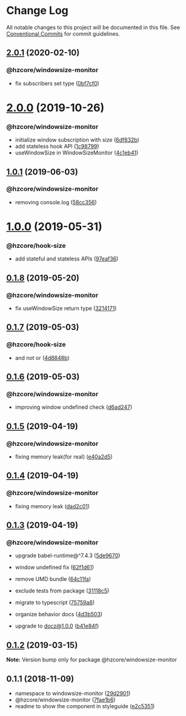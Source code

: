 # Change Log

All notable changes to this project will be documented in this file.
See [Conventional Commits](https://conventionalcommits.org) for commit guidelines.

## [2.0.1](https://github.com/hzdg/hz-core/compare/@hzcore/windowsize-monitor@2.0.0...@hzcore/windowsize-monitor@2.0.1) (2020-02-10)


### @hzcore/windowsize-monitor

* fix subscribers set type ([0bf7cf0](https://github.com/hzdg/hz-core/commit/0bf7cf0))


# [2.0.0](https://github.com/hzdg/hz-core/compare/@hzcore/windowsize-monitor@1.0.1...@hzcore/windowsize-monitor@2.0.0) (2019-10-26)


### @hzcore/windowsize-monitor

* initialize window subscription with size ([6df832b](https://github.com/hzdg/hz-core/commit/6df832b))
* add stateless hook API ([1c98799](https://github.com/hzdg/hz-core/commit/1c98799))
* useWindowSize in WindowSizeMonitor ([4c1eb41](https://github.com/hzdg/hz-core/commit/4c1eb41))


## [1.0.1](https://github.com/hzdg/hz-core/compare/@hzcore/windowsize-monitor@1.0.0...@hzcore/windowsize-monitor@1.0.1) (2019-06-03)


### @hzcore/windowsize-monitor

* removing console.log ([58cc356](https://github.com/hzdg/hz-core/commit/58cc356))


# [1.0.0](https://github.com/hzdg/hz-core/compare/@hzcore/windowsize-monitor@0.1.8...@hzcore/windowsize-monitor@1.0.0) (2019-05-31)


### @hzcore/hook-size

* add stateful and stateless APIs ([97eaf36](https://github.com/hzdg/hz-core/commit/97eaf36))


## [0.1.8](https://github.com/hzdg/hz-core/compare/@hzcore/windowsize-monitor@0.1.7...@hzcore/windowsize-monitor@0.1.8) (2019-05-20)


### @hzcore/windowsize-monitor

* fix useWindowSize return type ([3214171](https://github.com/hzdg/hz-core/commit/3214171))


## [0.1.7](https://github.com/hzdg/hz-core/compare/@hzcore/windowsize-monitor@0.1.6...@hzcore/windowsize-monitor@0.1.7) (2019-05-03)


### @hzcore/hook-size

* and not or ([4d8848b](https://github.com/hzdg/hz-core/commit/4d8848b))


## [0.1.6](https://github.com/hzdg/hz-core/compare/@hzcore/windowsize-monitor@0.1.5...@hzcore/windowsize-monitor@0.1.6) (2019-05-03)


### @hzcore/windowsize-monitor

* improving window undefined check ([d6ad247](https://github.com/hzdg/hz-core/commit/d6ad247))


## [0.1.5](https://github.com/hzdg/hz-core/compare/@hzcore/windowsize-monitor@0.1.4...@hzcore/windowsize-monitor@0.1.5) (2019-04-19)


### @hzcore/windowsize-monitor

* fixing memory leak(for real) ([e40a2d5](https://github.com/hzdg/hz-core/commit/e40a2d5))


## [0.1.4](https://github.com/hzdg/hz-core/compare/@hzcore/windowsize-monitor@0.1.3...@hzcore/windowsize-monitor@0.1.4) (2019-04-19)


### @hzcore/windowsize-monitor

* fixing memory leak ([dad2c01](https://github.com/hzdg/hz-core/commit/dad2c01))


## [0.1.3](https://github.com/hzdg/hz-core/compare/@hzcore/windowsize-monitor@0.1.2...@hzcore/windowsize-monitor@0.1.3) (2019-04-19)


### @hzcore/windowsize-monitor

* upgrade babel-runtime@^7.4.3 ([5de9670](https://github.com/hzdg/hz-core/commit/5de9670))
* window undefined fix ([62f1d61](https://github.com/hzdg/hz-core/commit/62f1d61))
* remove UMD bundle ([64c11fa](https://github.com/hzdg/hz-core/commit/64c11fa))
* exclude tests from package ([31118c5](https://github.com/hzdg/hz-core/commit/31118c5))
* migrate to typescript ([75759a8](https://github.com/hzdg/hz-core/commit/75759a8))

* organize behavior docs ([4d3b503](https://github.com/hzdg/hz-core/commit/4d3b503))
* upgrade to docz@1.0.0 ([b41e84f](https://github.com/hzdg/hz-core/commit/b41e84f))


## [0.1.2](https://github.com/hzdg/hz-core/compare/@hzcore/windowsize-monitor@0.1.1...@hzcore/windowsize-monitor@0.1.2) (2019-03-15)

**Note:** Version bump only for package @hzcore/windowsize-monitor





## 0.1.1 (2018-11-09)


* namespace to windowsize-monitor ([29d2901](https://github.com/hzdg/hz-core/commit/29d2901))
* @hzcore/windowsize-monitor ([7fae1b6](https://github.com/hzdg/hz-core/commit/7fae1b6))
* readme to show the component in styleguide ([e2c5351](https://github.com/hzdg/hz-core/commit/e2c5351))
